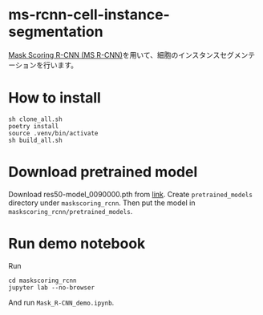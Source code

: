 # ms-rcnn-cell-instance-segmentation
[Mask Scoring R-CNN (MS R-CNN)](https://github.com/zjhuang22/maskscoring_rcnn)を用いて、細胞のインスタンスセグメンテーションを行います。


# How to install

```
sh clone_all.sh
poetry install
source .venv/bin/activate
sh build_all.sh
```

# Download pretrained model
Download res50-model_0090000.pth from [link](https://onedrive.live.com/?authkey=%21AIp9w89BB858UAE&id=1B7A5C8036695F7B%21832&cid=1B7A5C8036695F7B).
Create `pretrained_models` directory under `maskscoring_rcnn`.
Then put the model in `maskscoring_rcnn/pretrained_models`.

# Run demo notebook
Run
```
cd maskscoring_rcnn
jupyter lab --no-browser
```
And run `Mask_R-CNN_demo.ipynb`.